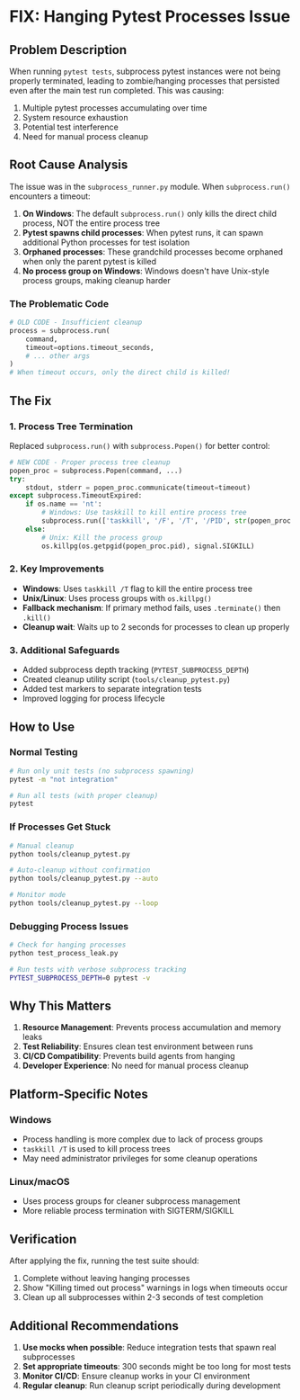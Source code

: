 # FIX: Hanging Pytest Processes Issue

## Problem Description

When running `pytest tests`, subprocess pytest instances were not being properly terminated, leading to zombie/hanging processes that persisted even after the main test run completed. This was causing:

1. Multiple pytest processes accumulating over time
2. System resource exhaustion
3. Potential test interference
4. Need for manual process cleanup

## Root Cause Analysis

The issue was in the `subprocess_runner.py` module. When `subprocess.run()` encounters a timeout:

1. **On Windows**: The default `subprocess.run()` only kills the direct child process, NOT the entire process tree
2. **Pytest spawns child processes**: When pytest runs, it can spawn additional Python processes for test isolation
3. **Orphaned processes**: These grandchild processes become orphaned when only the parent pytest is killed
4. **No process group on Windows**: Windows doesn't have Unix-style process groups, making cleanup harder

### The Problematic Code

```python
# OLD CODE - Insufficient cleanup
process = subprocess.run(
    command,
    timeout=options.timeout_seconds,
    # ... other args
)
# When timeout occurs, only the direct child is killed!
```

## The Fix

### 1. Process Tree Termination

Replaced `subprocess.run()` with `subprocess.Popen()` for better control:

```python
# NEW CODE - Proper process tree cleanup
popen_proc = subprocess.Popen(command, ...)
try:
    stdout, stderr = popen_proc.communicate(timeout=timeout)
except subprocess.TimeoutExpired:
    if os.name == 'nt':
        # Windows: Use taskkill to kill entire process tree
        subprocess.run(['taskkill', '/F', '/T', '/PID', str(popen_proc.pid)])
    else:
        # Unix: Kill the process group
        os.killpg(os.getpgid(popen_proc.pid), signal.SIGKILL)
```

### 2. Key Improvements

- **Windows**: Uses `taskkill /T` flag to kill the entire process tree
- **Unix/Linux**: Uses process groups with `os.killpg()`
- **Fallback mechanism**: If primary method fails, uses `.terminate()` then `.kill()`
- **Cleanup wait**: Waits up to 2 seconds for processes to clean up properly

### 3. Additional Safeguards

- Added subprocess depth tracking (`PYTEST_SUBPROCESS_DEPTH`)
- Created cleanup utility script (`tools/cleanup_pytest.py`)
- Added test markers to separate integration tests
- Improved logging for process lifecycle

## How to Use

### Normal Testing
```bash
# Run only unit tests (no subprocess spawning)
pytest -m "not integration"

# Run all tests (with proper cleanup)
pytest
```

### If Processes Get Stuck
```bash
# Manual cleanup
python tools/cleanup_pytest.py

# Auto-cleanup without confirmation
python tools/cleanup_pytest.py --auto

# Monitor mode
python tools/cleanup_pytest.py --loop
```

### Debugging Process Issues
```bash
# Check for hanging processes
python test_process_leak.py

# Run tests with verbose subprocess tracking
PYTEST_SUBPROCESS_DEPTH=0 pytest -v
```

## Why This Matters

1. **Resource Management**: Prevents process accumulation and memory leaks
2. **Test Reliability**: Ensures clean test environment between runs
3. **CI/CD Compatibility**: Prevents build agents from hanging
4. **Developer Experience**: No need for manual process cleanup

## Platform-Specific Notes

### Windows
- Process handling is more complex due to lack of process groups
- `taskkill /T` is used to kill process trees
- May need administrator privileges for some cleanup operations

### Linux/macOS
- Uses process groups for cleaner subprocess management
- More reliable process termination with SIGTERM/SIGKILL

## Verification

After applying the fix, running the test suite should:
1. Complete without leaving hanging processes
2. Show "Killing timed out process" warnings in logs when timeouts occur
3. Clean up all subprocesses within 2-3 seconds of test completion

## Additional Recommendations

1. **Use mocks when possible**: Reduce integration tests that spawn real subprocesses
2. **Set appropriate timeouts**: 300 seconds might be too long for most tests
3. **Monitor CI/CD**: Ensure cleanup works in your CI environment
4. **Regular cleanup**: Run cleanup script periodically during development
